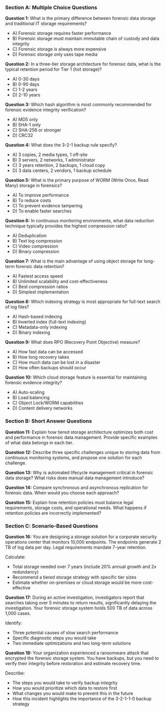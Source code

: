 ### Section A: Multiple Choice Questions

**Question 1:** What is the primary difference between forensic data storage and traditional IT storage requirements?
- A) Forensic storage requires faster performance
- B) Forensic storage must maintain immutable chain of custody and data integrity
- C) Forensic storage is always more expensive
- D) Forensic storage only uses tape media

**Question 2:** In a three-tier storage architecture for forensic data, what is the typical retention period for Tier 1 (hot storage)?
- A) 0-30 days
- B) 0-90 days
- C) 1-2 years
- D) 2-10 years

**Question 3:** Which hash algorithm is most commonly recommended for forensic evidence integrity verification?
- A) MD5 only
- B) SHA-1 only
- C) SHA-256 or stronger
- D) CRC32

**Question 4:** What does the 3-2-1 backup rule specify?
- A) 3 copies, 2 media types, 1 off-site
- B) 3 servers, 2 networks, 1 administrator
- C) 3 years retention, 2 backups, 1 cloud copy
- D) 3 data centers, 2 vendors, 1 backup schedule

**Question 5:** What is the primary purpose of WORM (Write Once, Read Many) storage in forensics?
- A) To improve performance
- B) To reduce costs
- C) To prevent evidence tampering
- D) To enable faster searches

**Question 6:** In continuous monitoring environments, what data reduction technique typically provides the highest compression ratio?
- A) Deduplication
- B) Text log compression
- C) Video compression
- D) Binary compression

**Question 7:** What is the main advantage of using object storage for long-term forensic data retention?
- A) Fastest access speed
- B) Unlimited scalability and cost-effectiveness
- C) Best compression ratios
- D) Simplest implementation

**Question 8:** Which indexing strategy is most appropriate for full-text search of log files?
- A) Hash-based indexing
- B) Inverted index (full-text indexing)
- C) Metadata-only indexing
- D) Binary indexing

**Question 9:** What does RPO (Recovery Point Objective) measure?
- A) How fast data can be accessed
- B) How long recovery takes
- C) How much data can be lost in a disaster
- D) How often backups should occur

**Question 10:** Which cloud storage feature is essential for maintaining forensic evidence integrity?
- A) Auto-scaling
- B) Load balancing
- C) Object Lock/WORM capabilities
- D) Content delivery networks

### Section B: Short Answer Questions

**Question 11:** Explain how tiered storage architecture optimizes both cost and performance in forensic data management. Provide specific examples of what data belongs in each tier.

**Question 12:** Describe three specific challenges unique to storing data from continuous monitoring systems, and propose one solution for each challenge.

**Question 13:** Why is automated lifecycle management critical in forensic data storage? What risks does manual data management introduce?

**Question 14:** Compare synchronous and asynchronous replication for forensic data. When would you choose each approach?

**Question 15:** Explain how retention policies must balance legal requirements, storage costs, and operational needs. What happens if retention policies are incorrectly implemented?

### Section C: Scenario-Based Questions

**Question 16:** You are designing a storage solution for a corporate security operations center that monitors 10,000 endpoints. The endpoints generate 2 TB of log data per day. Legal requirements mandate 7-year retention. 

Calculate:
- Total storage needed over 7 years (include 20% annual growth and 2x redundancy)
- Recommend a tiered storage strategy with specific tier sizes
- Estimate whether on-premises or cloud storage would be more cost-effective

**Question 17:** During an active investigation, investigators report that searches taking over 5 minutes to return results, significantly delaying the investigation. Your forensic storage system holds 500 TB of data across 1,000 cases.

Identify:
- Three potential causes of slow search performance
- Specific diagnostic steps you would take
- Two immediate optimizations and two long-term solutions

**Question 18:** Your organization experienced a ransomware attack that encrypted the forensic storage system. You have backups, but you need to verify their integrity before restoration and estimate recovery time.

Describe:
- The steps you would take to verify backup integrity
- How you would prioritize which data to restore first
- What changes you would make to prevent this in the future
- How this incident highlights the importance of the 3-2-1-1-0 backup strategy